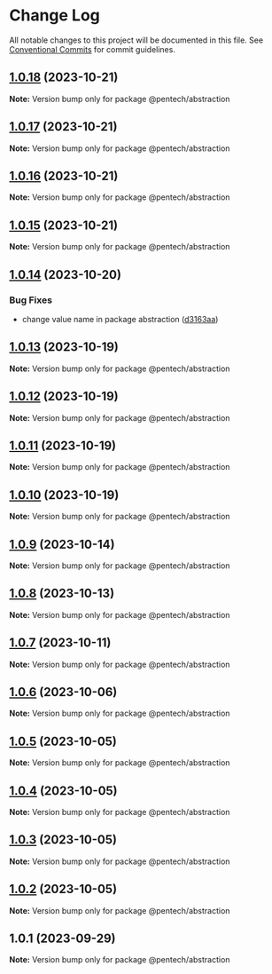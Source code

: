 # Change Log

All notable changes to this project will be documented in this file.
See [Conventional Commits](https://conventionalcommits.org) for commit guidelines.

## [1.0.18](https://github.com/nvqh01/pentech/compare/@pentech/abstraction@1.0.17...@pentech/abstraction@1.0.18) (2023-10-21)

**Note:** Version bump only for package @pentech/abstraction

## [1.0.17](https://github.com/nvqh01/pentech/compare/@pentech/abstraction@1.0.16...@pentech/abstraction@1.0.17) (2023-10-21)

**Note:** Version bump only for package @pentech/abstraction

## [1.0.16](https://github.com/nvqh01/pentech/compare/@pentech/abstraction@1.0.15...@pentech/abstraction@1.0.16) (2023-10-21)

**Note:** Version bump only for package @pentech/abstraction

## [1.0.15](https://github.com/nvqh01/pentech/compare/@pentech/abstraction@1.0.14...@pentech/abstraction@1.0.15) (2023-10-21)

**Note:** Version bump only for package @pentech/abstraction

## [1.0.14](https://github.com/nvqh01/pentech/compare/@pentech/abstraction@1.0.13...@pentech/abstraction@1.0.14) (2023-10-20)

### Bug Fixes

- change value name in package abstraction ([d3163aa](https://github.com/nvqh01/pentech/commit/d3163aa65321af497e3a08a8508f54a56b264034))

## [1.0.13](https://github.com/nvqh01/pentech/compare/@pentech/abstraction@1.0.12...@pentech/abstraction@1.0.13) (2023-10-19)

**Note:** Version bump only for package @pentech/abstraction

## [1.0.12](https://github.com/nvqh01/pentech/compare/@pentech/abstraction@1.0.11...@pentech/abstraction@1.0.12) (2023-10-19)

**Note:** Version bump only for package @pentech/abstraction

## [1.0.11](https://github.com/nvqh01/pentech/compare/@pentech/abstraction@1.0.10...@pentech/abstraction@1.0.11) (2023-10-19)

**Note:** Version bump only for package @pentech/abstraction

## [1.0.10](https://github.com/nvqh01/pentech/compare/@pentech/abstraction@1.0.9...@pentech/abstraction@1.0.10) (2023-10-19)

**Note:** Version bump only for package @pentech/abstraction

## [1.0.9](https://github.com/nvqh01/pentech/compare/@pentech/abstraction@1.0.8...@pentech/abstraction@1.0.9) (2023-10-14)

**Note:** Version bump only for package @pentech/abstraction

## [1.0.8](https://github.com/nvqh01/pentech/compare/@pentech/abstraction@1.0.7...@pentech/abstraction@1.0.8) (2023-10-13)

**Note:** Version bump only for package @pentech/abstraction

## [1.0.7](https://github.com/nvqh01/pentech/compare/@pentech/abstraction@1.0.6...@pentech/abstraction@1.0.7) (2023-10-11)

**Note:** Version bump only for package @pentech/abstraction

## [1.0.6](https://github.com/nvqh01/pentech/compare/@pentech/abstraction@1.0.5...@pentech/abstraction@1.0.6) (2023-10-06)

**Note:** Version bump only for package @pentech/abstraction

## [1.0.5](https://github.com/nvqh01/pentech/compare/@pentech/abstraction@1.0.4...@pentech/abstraction@1.0.5) (2023-10-05)

**Note:** Version bump only for package @pentech/abstraction

## [1.0.4](https://github.com/nvqh01/pentech/compare/@pentech/abstraction@1.0.3...@pentech/abstraction@1.0.4) (2023-10-05)

**Note:** Version bump only for package @pentech/abstraction

## [1.0.3](https://github.com/nvqh01/pentech/compare/@pentech/abstraction@1.0.2...@pentech/abstraction@1.0.3) (2023-10-05)

**Note:** Version bump only for package @pentech/abstraction

## [1.0.2](https://github.com/nvqh01/pentech/compare/@pentech/abstraction@1.0.1...@pentech/abstraction@1.0.2) (2023-10-05)

**Note:** Version bump only for package @pentech/abstraction

## 1.0.1 (2023-09-29)

**Note:** Version bump only for package @pentech/abstraction
